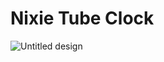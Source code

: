 # Nixie Tube Clock
![Untitled design](https://github.com/Rupali1407/JavaScript-Projects/assets/123893797/56c8ac29-404f-4561-8106-7f5aa3ff8337)

